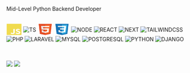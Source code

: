 Mid-Level Python Backend Developer 

<div style="display: inline_block"><br>
  <img align="center" alt="Js" height="30" width="40" src="https://raw.githubusercontent.com/devicons/devicon/master/icons/javascript/javascript-plain.svg">
  <img align="center" alt="TS" height="30" width="40" src="https://cdn.jsdelivr.net/gh/devicons/devicon/icons/typescript/typescript-original.svg" />
  <img align="center" alt="HTML" height="30" width="40" src="https://raw.githubusercontent.com/devicons/devicon/master/icons/html5/html5-original.svg">
  <img align="center" alt="CSS" height="30" width="40" src="https://raw.githubusercontent.com/devicons/devicon/master/icons/css3/css3-original.svg">
  <img align="center" alt="NODE" height="30" width="40"  src="https://cdn.jsdelivr.net/gh/devicons/devicon/icons/nodejs/nodejs-original.svg" />
  <img align="center" alt="REACT" height="30" width="40"   src="https://cdn.jsdelivr.net/gh/devicons/devicon/icons/react/react-original.svg" />
  <img  align="center" alt="NEXT" height="40" width="60"  src="https://cdn.jsdelivr.net/gh/devicons/devicon/icons/nextjs/nextjs-original-wordmark.svg" />
  <img align="center" alt="TAILWINDCSS" height="90" width="90" src="https://cdn.jsdelivr.net/gh/devicons/devicon/icons/tailwindcss/tailwindcss-original-wordmark.svg" />





  <img align="center" alt="PHP" height="30" width="40"  src="https://cdn.jsdelivr.net/gh/devicons/devicon/icons/php/php-original.svg" />
<img align="center" alt="LARAVEL" height="30" width="40"   src="https://cdn.jsdelivr.net/gh/devicons/devicon/icons/laravel/laravel-plain-wordmark.svg" />
  <img align="center" alt="MYSQL" height="30" width="40"   src="https://cdn.jsdelivr.net/gh/devicons/devicon/icons/mysql/mysql-original-wordmark.svg" />
  <img align="center" alt="POSTGRESQL" height="30" width="40"   src="https://cdn.jsdelivr.net/gh/devicons/devicon/icons/postgresql/postgresql-plain-wordmark.svg" />
<img align="center" alt="PYTHON" height="30" width="40"   src="https://cdn.jsdelivr.net/gh/devicons/devicon/icons/python/python-original-wordmark.svg" />
<img align="center" filter="invert()" alt="DJANGO" height="30" width="60"   src="https://static.djangoproject.com/img/logos/django-logo-negative.png" />  
</div>
  <br><br>
<div> 
  
<a href="https://www.instagram.com/alisondiegodev/" target="_blank"><img src="https://img.shields.io/badge/-Instagram-%23E4405F?style=for-the-badge&logo=instagram&logoColor=white" target="_blank"></a>
  <a href="https://www.linkedin.com/in/alison-diego-868970246/" target="_blank"><img src="https://img.shields.io/badge/-LinkedIn-%230077B5?style=for-the-badge&logo=linkedin&logoColor=white" target="_blank"></a> 


</div>
